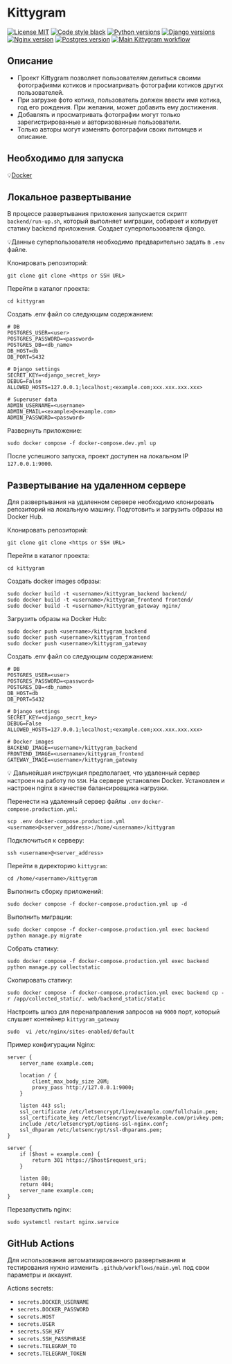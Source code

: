 # Kittygram

[![License MIT](https://img.shields.io/badge/licence-MIT-green)](https://opensource.org/license/mit/)
[![Code style black](https://img.shields.io/badge/code%20style-black-black)](https://github.com/psf/black)
[![Python versions](https://img.shields.io/badge/python-3.9%20%7C%203.10%20%7C3.11-blue)](#)
[![Django versions](https://img.shields.io/badge/Django-3.2-blue?logo=django)](#)
[![Nginx version](https://img.shields.io/badge/Nginx-1.22-blue?logo=nginx)](#)
[![Postgres version](https://img.shields.io/badge/PSQL-13-blue?logo=postgresql)](#)
[![Main Kittygram workflow](https://github.com/andprov/kittygram/actions/workflows/main.yml/badge.svg)](https://github.com/andprov/kittygram/actions/workflows/main.yml)

## Описание
- Проект Kittygram позволяет пользователям делиться своими фотографиями котиков и просматривать фотографии котиков других пользователей.
- При загрузке фото котика, пользователь должен ввести имя котика, год его рождения. При желании, может добавить ему достижения.
- Добавлять и просматривать фотографии могут только зарегистрированные и авторизованные пользователи.
- Только авторы могут изменять фотографии своих питомцев и описание.


## Необходимо для запуска
💡[Docker](https://docs.docker.com/engine/install/)

## Локальное развертывание
В процессе развертывания приложения запускается скрипт `backend/run-up.sh`,
который выполняет миграции, собирает и копирует статику backend приложения. 
Создает суперпользователя django.

💡Данные суперпользователя необходимо предварительно задать в `.env` файле.

Клонировать репозиторий:
```shell
git clone git clone <https or SSH URL>
```
Перейти в каталог проекта:
```shell
cd kittygram
```

Создать .env файл со следующим содержанием:
```shell
# DB
POSTGRES_USER=<user>
POSTGRES_PASSWORD=<password>
POSTGRES_DB=<db_name>
DB_HOST=db
DB_PORT=5432

# Django settings
SECRET_KEY=<django_secret_key>
DEBUG=False
ALLOWED_HOSTS=127.0.0.1;localhost;<example.com;xxx.xxx.xxx.xxx>

# Superuser data
ADMIN_USERNAME=<username>
ADMIN_EMAIL=<example>@<example.com>
ADMIN_PASSWORD=<password>
```
Развернуть приложение:
```shell
sudo docker compose -f docker-compose.dev.yml up
```
После успешного запуска, проект доступен на локальном IP `127.0.0.1:9000`.

## Развертывание на удаленном сервере
Для развертывания на удаленном сервере необходимо клонировать репозиторий на локальную машину. Подготовить и загрузить образы на Docker Hub.

Клонировать репозиторий:
```shell
git clone git clone <https or SSH URL>
```
Перейти в каталог проекта:
```shell
cd kittygram
```

Создать docker images образы:
```shell
sudo docker build -t <username>/kittygram_backend backend/
sudo docker build -t <username>/kittygram_frontend frontend/
sudo docker build -t <username>/kittygram_gateway nginx/
```
Загрузить образы на Docker Hub:
```shell
sudo docker push <username>/kittygram_backend
sudo docker push <username>/kittygram_frontend
sudo docker push <username>/kittygram_gateway
```
Создать .env файл со следующим содержанием:
```shell
# DB
POSTGRES_USER=<user>
POSTGRES_PASSWORD=<password>
POSTGRES_DB=<db_name>
DB_HOST=db
DB_PORT=5432

# Django settings
SECRET_KEY=<django_secrt_key>
DEBUG=False
ALLOWED_HOSTS=127.0.0.1;localhost;<example.com;xxx.xxx.xxx.xxx>

# Docker images 
BACKEND_IMAGE=<username>/kittygram_backend
FRONTEND_IMAGE=<username>/kittygram_frontend
GATEWAY_IMAGE=<username>/kittygram_gateway
```

💡 Дальнейшая инструкция предполагает, что удаленный сервер настроен на работу по `SSH`.
На сервере установлен Docker. Установлен и настроен nginx в качестве балансировщика 
нагрузки.

Перенести на удаленный сервер файлы `.env` `docker-compose.production.yml`:
```shell
scp .env docker-compose.production.yml <username>@<server_address>:/home/<username>/kittygram
```
Подключиться к серверу:
```shell
ssh <username>@<server_address>
```
Перейти в директорию `kittygram`:
```shell
cd /home/<username>/kittygram
```
Выполнить сборку приложений:
```shell
sudo docker compose -f docker-compose.production.yml up -d
```
Выполнить миграции:
```shell
sudo docker compose -f docker-compose.production.yml exec backend python manage.py migrate
```
Собрать статику:
```shell
sudo docker compose -f docker-compose.production.yml exec backend python manage.py collectstatic
```
Скопировать статику:
```shell
sudo docker compose -f docker-compose.production.yml exec backend cp -r /app/collected_static/. web/backend_static/static
```
Настроить шлюз для перенаправления запросов на `9000` порт, который слушает контейнер `kittygram_gateway`
```shell
sudo  vi /etc/nginx/sites-enabled/default
```
Пример конфигурации Nginx:
```shell
server {
    server_name example.com;

    location / {
        client_max_body_size 20M;
        proxy_pass http://127.0.0.1:9000;
    }

    listen 443 ssl;
    ssl_certificate /etc/letsencrypt/live/example.com/fullchain.pem;
    ssl_certificate_key /etc/letsencrypt/live/example.com/privkey.pem;
    include /etc/letsencrypt/options-ssl-nginx.conf;
    ssl_dhparam /etc/letsencrypt/ssl-dhparams.pem;
}

server {
    if ($host = example.com) {
        return 301 https://$host$request_uri;
    }

    listen 80;
    return 404;
    server_name example.com;
}
```

Перезапустить nginx:
```shell
sudo systemctl restart nginx.service
```

## GitHub Actions
Для использования автоматизированного развертывания и тестирования нужно 
изменить `.github/workflows/main.yml` под свои параметры и аккаунт.

Actions secrets:
- `secrets.DOCKER_USERNAME`
- `secrets.DOCKER_PASSWORD`
- `secrets.HOST`
- `secrets.USER`
- `secrets.SSH_KEY`
- `secrets.SSH_PASSPHRASE`
- `secrets.TELEGRAM_TO`
- `secrets.TELEGRAM_TOKEN`